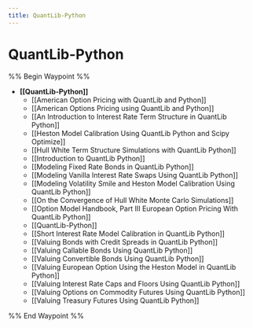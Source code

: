 ```yaml
---
title: QuantLib-Python
---
```


# QuantLib-Python
%% Begin Waypoint %%
- **[[QuantLib-Python]]**
	- [[American Option Pricing with QuantLib and Python]]
	- [[American Options Pricing using QuantLib and Python]]
	- [[An Introduction to Interest Rate Term Structure in QuantLib Python]]
	- [[Heston Model Calibration Using QuantLib Python and Scipy Optimize]]
	- [[Hull White Term Structure Simulations with QuantLib Python]]
	- [[Introduction to QuantLib Python]]
	- [[Modeling Fixed Rate Bonds in QuantLib Python]]
	- [[Modeling Vanilla Interest Rate Swaps Using QuantLib Python]]
	- [[Modeling Volatility Smile and Heston Model Calibration Using QuantLib Python]]
	- [[On the Convergence of Hull White Monte Carlo Simulations]]
	- [[Option Model Handbook,  Part III European Option Pricing With QuantLib Python]]
	- [[QuantLib-Python]]
	- [[Short Interest Rate Model Calibration in QuantLib Python]]
	- [[Valuing Bonds with Credit Spreads in QuantLib Python]]
	- [[Valuing Callable Bonds Using QuantLib Python]]
	- [[Valuing Convertible Bonds Using QuantLib Python]]
	- [[Valuing European Option Using the Heston Model in QuantLib Python]]
	- [[Valuing Interest Rate Caps and Floors Using QuantLib Python]]
	- [[Valuing Options on Commodity Futures Using QuantLib Python]]
	- [[Valuing Treasury Futures Using QuantLib Python]]

%% End Waypoint %%